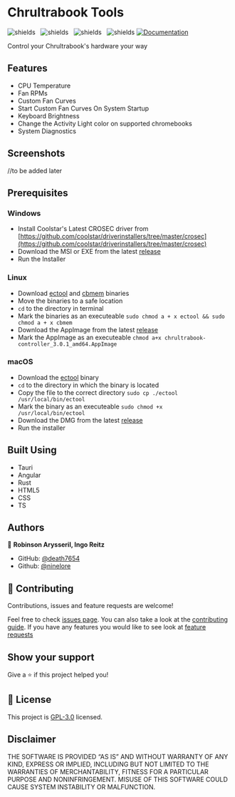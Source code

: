 # Chrultrabook Tools
<img src="https://img.shields.io/github/downloads/Death7654/Chrultrabook-Controller/total" alt="shields">&nbsp;&nbsp;
<img src="https://img.shields.io/github/contributors/Death7654/Chrultrabook-Controller?color=dark-green" alt="shields">&nbsp;&nbsp;
<img src="https://img.shields.io/github/forks/Death7654/Chrultrabook-Controller?style=social" alt="shields">&nbsp;&nbsp;
<img src="https://img.shields.io/github/stars/Death7654/Chrultrabook-Controller?style=social" alt="shields">
[![Documentation](https://img.shields.io/badge/documentation-yes-brightgreen.svg)](https://github.com/death7654/Chrultrabook-Tools/wiki/Installing)

Control your Chrultrabook's hardware your way

## Features
- CPU Temperature
- Fan RPMs
- Custom Fan Curves
- Start Custom Fan Curves On System Startup
- Keyboard Brightness
- Change the Activity Light color on supported chromebooks
- System Diagnostics

## Screenshots

//to be added later

## Prerequisites

### Windows
- Install Coolstar's Latest CROSEC driver from [https://github.com/coolstar/driverinstallers/tree/master/crosec](https://github.com/coolstar/driverinstallers/tree/master/crosec)
- Download the MSI or EXE from the latest [release](https://github.com/death7654/Chrultrabook-Tools/releases)
- Run the Installer

### Linux
- Download [ectool](https://tree123.org/files/utils/ectool) and [cbmem](https://tree123.org/files/utils/cbmem) binaries
- Move the binaries to a safe location
- ```cd``` to the directory in terminal
- Mark the binaries as an executeable ```sudo chmod a + x ectool && sudo chmod a + x cbmem```
- Download the AppImage from the latest [release](https://github.com/death7654/Chrultrabook-Tools/releases)
- Mark the AppImage as an executeable ```chmod a+x chrultrabook-controller_3.0.1_amd64.AppImage```

### macOS
- Download the [ectool](https://ethanthesleepy.one/public/chrultrabook/utils/) binary
- ```cd``` to the directory in which the binary is located
- Copy the file to the correct directory ```sudo cp ./ectool /usr/local/bin/ectool```
- Mark the binary as an executeable ```sudo chmod +x /usr/local/bin/ectool```
- Download the DMG from the latest [release](https://github.com/death7654/Chrultrabook-Tools/releases)
- Run the installer

## Built Using
- Tauri
- Angular
- Rust
- HTML5
- CSS
- TS

## Authors

👤 **Robinson Arysseril, Ingo Reitz**

* GitHub: [@death7654](https://github.com/death7654)
* Github: [@ninelore](https://github.com/ninelore)

## 🤝 Contributing

Contributions, issues and feature requests are welcome!

Feel free to check [issues page](https://github.com/death7654/Chrultrabook-Tools/issues?q=is%3Aissue+is%3Aopen+sort%3Aupdated-desc). 
You can also take a look at the [contributing guide](https://github.com/death7654/Chrultrabook-Tools/wiki/Contributing).
If you have any features you would like to see look at [feature requests](https://github.com/death7654/Chrultrabook-Tools/discussions)

## Show your support

Give a ⭐️ if this project helped you!


## 📝 License

This project is [GPL-3.0](https://github.com/death7654/Chrultrabook-Tools/blob/3.X.X/LICENSE) licensed.

## Disclaimer
THE SOFTWARE IS PROVIDED “AS IS” AND WITHOUT WARRANTY OF ANY KIND, EXPRESS OR IMPLIED, INCLUDING BUT NOT LIMITED TO THE WARRANTIES OF MERCHANTABILITY, FITNESS FOR A PARTICULAR PURPOSE AND NONINFRINGEMENT. MISUSE OF THIS SOFTWARE COULD CAUSE SYSTEM INSTABILITY OR MALFUNCTION.
